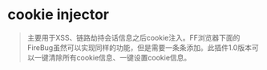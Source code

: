 # cookie injector
> 主要用于XSS、链路劫持会话信息之后cookie注入。FF浏览器下面的FireBug虽然可以实现同样的功能，但是需要一条条添加。此插件1.0版本可以一键清除所有cookie信息、一键设置cookie信息。